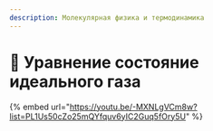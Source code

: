 ```yaml
---
description: Молекулярная физика и термодинамика
---
```


# 📗 Уравнение состояние идеального газа

{% embed url="https://youtu.be/-MXNLgVCm8w?list=PL1Us50cZo25mQYfquv6yIC2Guq5fOry5U" %}

